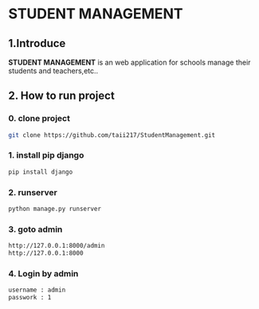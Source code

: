 # STUDENT MANAGEMENT
## 1.Introduce
**STUDENT MANAGEMENT** is an web application for schools manage their students and teachers,etc..

## 2. How to run project

###  0. clone project
```sh
git clone https://github.com/taii217/StudentManagement.git
```

###  1. install pip django
```sh
pip install django
```

###  2. runserver
```sh
python manage.py runserver
```

###  3. goto admin
```sh
http://127.0.0.1:8000/admin
http://127.0.0.1:8000
```
###  4. Login by admin
```sh
username : admin
passwork : 1
```
